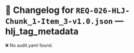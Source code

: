 # 📝 Changelog for `REQ-026-HLJ-Chunk_1-Item_3-v1.0.json` — **hlj_tag_metadata**

❌ No audit.yaml found.
